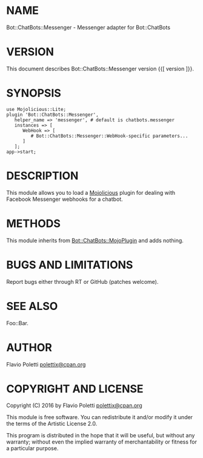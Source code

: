 # NAME

Bot::ChatBots::Messenger - Messenger adapter for Bot::ChatBots

# VERSION

This document describes Bot::ChatBots::Messenger version {{\[ version \]}}.

# SYNOPSIS

    use Mojolicious::Lite;
    plugin 'Bot::ChatBots::Messenger',
       helper_name => 'messenger', # default is chatbots.messenger
       instances => [
          WebHook => [
             # Bot::ChatBots::Messenger::WebHook-specific parameters...
          ]
       ];
    app->start;

# DESCRIPTION

This module allows you to load a [Mojolicious](https://metacpan.org/pod/Mojolicious) plugin for dealing with
Facebook Messenger webhooks for a chatbot.

# METHODS

This module inherits from [Bot::ChatBots::MojoPlugin](https://metacpan.org/pod/Bot::ChatBots::MojoPlugin) and adds nothing.

# BUGS AND LIMITATIONS

Report bugs either through RT or GitHub (patches welcome).

# SEE ALSO

Foo::Bar.

# AUTHOR

Flavio Poletti <polettix@cpan.org>

# COPYRIGHT AND LICENSE

Copyright (C) 2016 by Flavio Poletti <polettix@cpan.org>

This module is free software. You can redistribute it and/or modify it
under the terms of the Artistic License 2.0.

This program is distributed in the hope that it will be useful, but
without any warranty; without even the implied warranty of
merchantability or fitness for a particular purpose.
